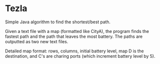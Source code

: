 # Tezla
Simple Java algorithm to find the shortest/best path.

Given a text file with a map (formatted like CityA), the program finds the fastest path and the path that leaves the most battery.
The paths are outputted as two new text files.

Detailed map format: rows, columns, initial battery level, map
D is the destination, and C's are charing ports (which increment battery level by 5).
